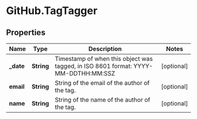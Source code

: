 # GitHub.TagTagger

## Properties

Name | Type | Description | Notes
------------ | ------------- | ------------- | -------------
**_date** | **String** | Timestamp of when this object was tagged, in ISO 8601 format: YYYY-MM-DDTHH:MM:SSZ | [optional] 
**email** | **String** | String of the email of the author of the tag. | [optional] 
**name** | **String** | String of the name of the author of the tag. | [optional] 



